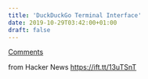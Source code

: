 ```yaml
---
title: 'DuckDuckGo Terminal Interface'
date: 2019-10-29T03:42:00+01:00
draft: false
---
```


[Comments](https://news.ycombinator.com/item?id=21383443)  
  
from Hacker News https://ift.tt/13uTSnT